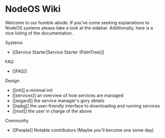 # NodeOS Wiki #

Welcome to our humble abode. If you've come seeking explanations to NodeOS systems please take a look at the sidebar. Additionally, here is a nice listing of the documentation.

Systems
- [[Service Starter|Service Starter (PalmTree)]]

FAQ
- [[FAQ]]

Design
- [[init]] a minimal init
- [[services]] an overview of how services are managed
- [[asgard]] the service manager's gory details
- [[npkg]] the user-friendly interface to downloading and running services
- [[root]] the user in charge of the above

Community
- [[People]] Notable contributors (Maybe you'll become one some day)
